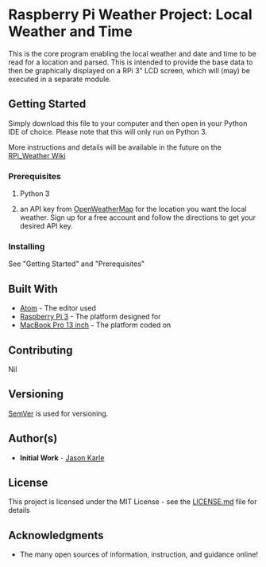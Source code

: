 # Raspberry Pi Weather Project: Local Weather and Time

This is the core program enabling the local weather and date and time
to be read for a location and parsed. This is intended to provide
the base data to then be graphically displayed on a RPi 3" LCD screen,
which will (may) be executed in a separate module.

## Getting Started

Simply download this file to your computer and then open in your Python IDE of choice. Please note that this will only run on Python 3.

More instructions and details will be available in the future on the [RPi_Weather Wiki](https://github.com/JasonKarle/rpi_weather/wiki)

### Prerequisites

1. Python 3

2. an API key from [OpenWeatherMap](https://openweathermap.org/api) for the location you want the local weather. Sign up for a free account and follow the directions to get your desired API key.

### Installing

See "Getting Started" and "Prerequisites"

## Built With

* [Atom](https://atom.io/) - The editor used
* [Raspberry Pi 3](https://www.raspberrypi.org/) - The platform designed for
* [MacBook Pro 13 inch](https://www.apple.com/) - The platform coded on

## Contributing

Nil

## Versioning

[SemVer](http://semver.org/) is used for versioning.

## Author(s)

* **Initial Work** - [Jason Karle](https://github.com/JasonKarle)

## License

This project is licensed under the MIT License - see the [LICENSE.md](LICENSE.md) file for details

## Acknowledgments

* The many open sources of information, instruction, and guidance online!
